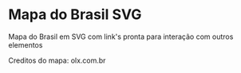 Mapa do Brasil SVG
==================

Mapa do Brasil em SVG com link's pronta para interação com outros elementos

Creditos do mapa: olx.com.br
